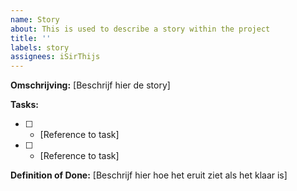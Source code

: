 ```yaml
---
name: Story
about: This is used to describe a story within the project
title: ''
labels: story
assignees: iSirThijs
---
```


**Omschrijving:**
[Beschrijf hier de story]

**Tasks:**

- [ ] - [Reference to task]
- [ ] - [Reference to task]

**Definition of Done:**
[Beschrijf hier hoe het eruit ziet als het klaar is]

